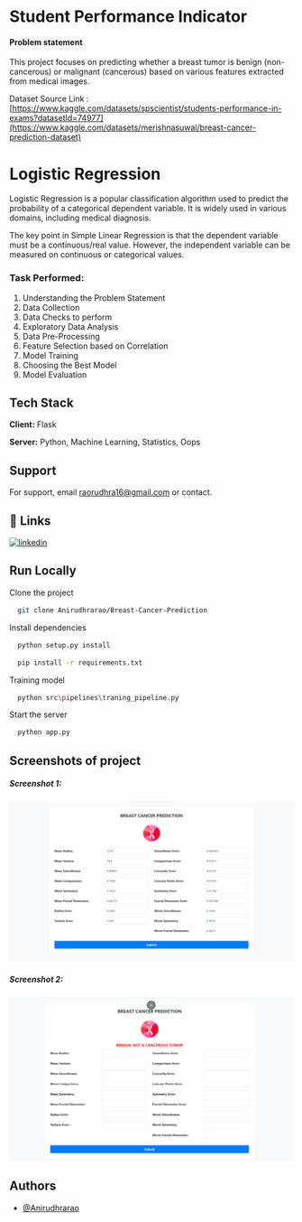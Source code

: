 # Student Performance Indicator

#### Problem statement
This project focuses on predicting whether a breast tumor is benign (non-cancerous) or malignant (cancerous) based on various features extracted from medical images.

Dataset Source Link :
[https://www.kaggle.com/datasets/spscientist/students-performance-in-exams?datasetId=74977](https://www.kaggle.com/datasets/merishnasuwal/breast-cancer-prediction-dataset)


# Logistic Regression
Logistic Regression is a popular classification algorithm used to predict the probability of a categorical dependent variable. It is widely used in various domains, including medical diagnosis.

The key point in Simple Linear Regression is that the dependent variable must be a continuous/real value. However, the independent variable can be measured on continuous or categorical values.
### Task Performed:
1. Understanding the Problem Statement
2. Data Collection
3. Data Checks to perform
4. Exploratory Data Analysis
5. Data Pre-Processing
6. Feature Selection based on Correlation
7. Model Training
8. Choosing the Best Model
9. Model Evaluation


## Tech Stack

**Client:** Flask

**Server:** Python, Machine Learning, Statistics, Oops


## Support

For support, email raorudhra16@gmail.com or contact.


## 🔗 Links
[![linkedin](https://img.shields.io/badge/linkedin-0A66C2?style=for-the-badge&logo=linkedin&logoColor=white)](https://www.linkedin.com/in/rao-anirudhra-aa013b240/)


## Run Locally

Clone the project

```bash
  git clone Anirudhrarao/Breast-Cancer-Prediction
```

Install dependencies

```bash
  python setup.py install
```

```bash
  pip install -r requirements.txt
```
Training model 

```bash
  python src\pipelines\traning_pipeline.py
```

Start the server

```bash
  python app.py
```


## Screenshots of project
##### Screenshot 1:
![App Screenshot](https://raw.githubusercontent.com/Anirudhrarao/Breast-Cancer-Predictor/main/screenshot/cancer1.png)
##### Screenshot 2:
![App Screenshot](https://raw.githubusercontent.com/Anirudhrarao/Breast-Cancer-Predictor/main/screenshot/cancer2.png)

## Authors

- [@Anirudhrarao](https://github.com/Anirudhrarao)

